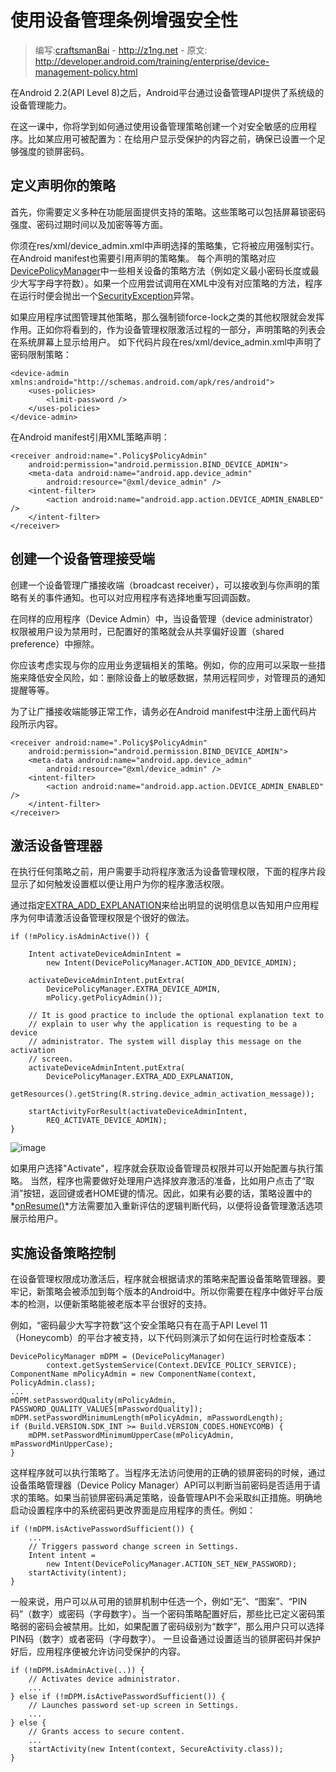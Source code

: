 # 使用设备管理条例增强安全性

> 编写:[craftsmanBai](https://github.com/craftsmanBai) - <http://z1ng.net> - 原文: <http://developer.android.com/training/enterprise/device-management-policy.html>


在Android 2.2(API Level 8)之后，Android平台通过设备管理API提供了系统级的设备管理能力。

在这一课中，你将学到如何通过使用设备管理策略创建一个对安全敏感的应用程序。比如某应用可被配置为：在给用户显示受保护的内容之前，确保已设置一个足够强度的锁屏密码。

## 定义声明你的策略

首先，你需要定义多种在功能层面提供支持的策略。这些策略可以包括屏幕锁密码强度、密码过期时间以及加密等等方面。

你须在res/xml/device_admin.xml中声明选择的策略集，它将被应用强制实行。在Android manifest也需要引用声明的策略集。
每个声明的策略对应[DevicePolicyManager](http://developer.android.com/reference/android/app/admin/DevicePolicyManager.html)中一些相关设备的策略方法（例如定义最小密码长度或最少大写字母字符数）。如果一个应用尝试调用在XML中没有对应策略的方法，程序在运行时便会抛出一个[SecurityException](http://developer.android.com/reference/java/lang/SecurityException.html)异常。

如果应用程序试图管理其他策略，那么强制锁force-lock之类的其他权限就会发挥作用。正如你将看到的，作为设备管理权限激活过程的一部分，声明策略的列表会在系统屏幕上显示给用户。
如下代码片段在res/xml/device_admin.xml中声明了密码限制策略：

```
<device-admin xmlns:android="http://schemas.android.com/apk/res/android">
    <uses-policies>
        <limit-password />
    </uses-policies>
</device-admin>
```
在Android manifest引用XML策略声明：

```
<receiver android:name=".Policy$PolicyAdmin"
    android:permission="android.permission.BIND_DEVICE_ADMIN">
    <meta-data android:name="android.app.device_admin"
        android:resource="@xml/device_admin" />
    <intent-filter>
        <action android:name="android.app.action.DEVICE_ADMIN_ENABLED" />
    </intent-filter>
</receiver>
```

## 创建一个设备管理接受端

创建一个设备管理广播接收端（broadcast receiver），可以接收到与你声明的策略有关的事件通知。也可以对应用程序有选择地重写回调函数。

在同样的应用程序（Device Admin）中，当设备管理（device administrator）权限被用户设为禁用时，已配置好的策略就会从共享偏好设置（shared preference）中擦除。

你应该考虑实现与你的应用业务逻辑相关的策略。例如，你的应用可以采取一些措施来降低安全风险，如：删除设备上的敏感数据，禁用远程同步，对管理员的通知提醒等等。

为了让广播接收端能够正常工作，请务必在Android manifest中注册上面代码片段所示内容。

```
<receiver android:name=".Policy$PolicyAdmin"
    android:permission="android.permission.BIND_DEVICE_ADMIN">
    <meta-data android:name="android.app.device_admin"
        android:resource="@xml/device_admin" />
    <intent-filter>
        <action android:name="android.app.action.DEVICE_ADMIN_ENABLED" />
    </intent-filter>
</receiver>
```

## 激活设备管理器

在执行任何策略之前，用户需要手动将程序激活为设备管理权限，下面的程序片段显示了如何触发设置框以便让用户为你的程序激活权限。

通过指定[EXTRA_ADD_EXPLANATION](http://developer.android.com/reference/android/app/admin/DevicePolicyManager.html#EXTRA_ADD_EXPLANATION)来给出明显的说明信息以告知用户应用程序为何申请激活设备管理权限是个很好的做法。

```
if (!mPolicy.isAdminActive()) {

    Intent activateDeviceAdminIntent =
        new Intent(DevicePolicyManager.ACTION_ADD_DEVICE_ADMIN);

    activateDeviceAdminIntent.putExtra(
        DevicePolicyManager.EXTRA_DEVICE_ADMIN,
        mPolicy.getPolicyAdmin());

    // It is good practice to include the optional explanation text to
    // explain to user why the application is requesting to be a device
    // administrator. The system will display this message on the activation
    // screen.
    activateDeviceAdminIntent.putExtra(
        DevicePolicyManager.EXTRA_ADD_EXPLANATION,
        getResources().getString(R.string.device_admin_activation_message));

    startActivityForResult(activateDeviceAdminIntent,
        REQ_ACTIVATE_DEVICE_ADMIN);
}
```
![image](http://developer.android.com/images/training/device-mgmt-activate-device-admin.png)

如果用户选择"Activate"，程序就会获取设备管理员权限并可以开始配置与执行策略。
当然，程序也需要做好处理用户选择放弃激活的准备，比如用户点击了“取消”按钮，返回键或者HOME键的情况。因此，如果有必要的话，策略设置中的*[onResume()](http://developer.android.com/reference/android/app/Activity.html#onResume())*方法需要加入重新评估的逻辑判断代码，以便将设备管理激活选项展示给用户。

## 实施设备策略控制

在设备管理权限成功激活后，程序就会根据请求的策略来配置设备策略管理器。要牢记，新策略会被添加到每个版本的Android中。所以你需要在程序中做好平台版本的检测，以便新策略能被老版本平台很好的支持。

例如，“密码最少大写字符数”这个安全策略只有在高于API Level 11（Honeycomb）的平台才被支持，以下代码则演示了如何在运行时检查版本：

```
DevicePolicyManager mDPM = (DevicePolicyManager)
        context.getSystemService(Context.DEVICE_POLICY_SERVICE);
ComponentName mPolicyAdmin = new ComponentName(context, PolicyAdmin.class);
...
mDPM.setPasswordQuality(mPolicyAdmin, PASSWORD_QUALITY_VALUES[mPasswordQuality]);
mDPM.setPasswordMinimumLength(mPolicyAdmin, mPasswordLength);
if (Build.VERSION.SDK_INT >= Build.VERSION_CODES.HONEYCOMB) {
    mDPM.setPasswordMinimumUpperCase(mPolicyAdmin, mPasswordMinUpperCase);
}
```

这样程序就可以执行策略了。当程序无法访问使用的正确的锁屏密码的时候，通过设备策略管理器（Device Policy Manager）API可以判断当前密码是否适用于请求的策略。如果当前锁屏密码满足策略，设备管理API不会采取纠正措施。明确地启动设置程序中的系统密码更改界面是应用程序的责任。例如：

```
if (!mDPM.isActivePasswordSufficient()) {
    ...
    // Triggers password change screen in Settings.
    Intent intent =
        new Intent(DevicePolicyManager.ACTION_SET_NEW_PASSWORD);
    startActivity(intent);
}
```

一般来说，用户可以从可用的锁屏机制中任选一个，例如“无”、“图案”、“PIN码”（数字）或密码（字母数字）。当一个密码策略配置好后，那些比已定义密码策略弱的密码会被禁用。比如，如果配置了密码级别为“数字”，那么用户只可以选择PIN码（数字）或者密码（字母数字）。
一旦设备通过设置适当的锁屏密码并保护好后，应用程序便被允许访问受保护的内容。

```
if (!mDPM.isAdminActive(..)) {
    // Activates device administrator.
    ...
} else if (!mDPM.isActivePasswordSufficient()) {
    // Launches password set-up screen in Settings.
    ...
} else {
    // Grants access to secure content.
    ...
    startActivity(new Intent(context, SecureActivity.class));
}
```
